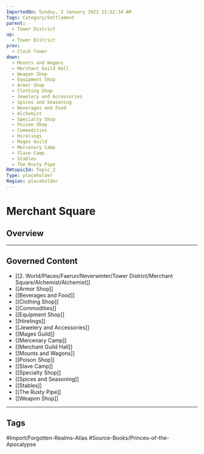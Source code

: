 ```yaml
---
ImportedOn: Sunday, 2 January 2022 11:52:34 AM
Tags: Category/Settlement
parent:
  - Tower District
up:
  - Tower District
prev:
  - Clock Tower
down:
  - Mounts and Wagons
  - Merchant Guild Hall
  - Weapon Shop
  - Equipment Shop
  - Armor Shop
  - Clothing Shop
  - Jewelery and Accessories
  - Spices and Seasoning
  - Beverages and Food
  - Alchemist
  - Specialty Shop
  - Poison Shop
  - Commodities
  - Hirelings
  - Mages Guild
  - Mercenary Camp
  - Slave Camp
  - Stables
  - The Rusty Pipe
RWtopicId: Topic_2
Type: placeholder
Region: placeholder
---
```

# Merchant Square
## Overview
---
## Governed Content
- [[2. World/Places/Faerun/Neverwinter/Tower District/Merchant Square/Alchemist/Alchemist]]
- [[Armor Shop]]
- [[Beverages and Food]]
- [[Clothing Shop]]
- [[Commodities]]
- [[Equipment Shop]]
- [[Hirelings]]
- [[Jewelery and Accessories]]
- [[Mages Guild]]
- [[Mercenary Camp]]
- [[Merchant Guild Hall]]
- [[Mounts and Wagons]]
- [[Poison Shop]]
- [[Slave Camp]]
- [[Specialty Shop]]
- [[Spices and Seasoning]]
- [[Stables]]
- [[The Rusty Pipe]]
- [[Weapon Shop]]


---
## Tags
#Import/Forgotten-Realms-Atlas #Source-Books/Princes-of-the-Apocalypse

